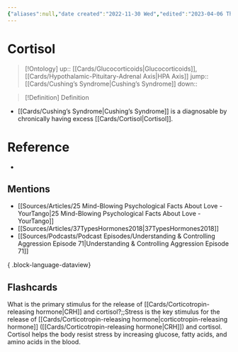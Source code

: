 ```yaml
---
{"aliases":null,"date created":"2022-11-30 Wed","edited":"2023-04-06 Thu","dg-publish":true,"permalink":"/cards/cortisol/","dgPassFrontmatter":true}
---
```


# Cortisol

> [!Ontology]
> up:: [[Cards/Glucocorticoids\|Glucocorticoids]], [[Cards/Hypothalamic-Pituitary-Adrenal Axis\|HPA Axis]]
> jump:: [[Cards/Cushing’s Syndrome\|Cushing’s Syndrome]]
> down:: 

> [!Definition] Definition

- [[Cards/Cushing’s Syndrome\|Cushing’s Syndrome]] is a diagnosable by chronically having excess [[Cards/Cortisol\|Cortisol]].

# Reference

- 

## Mentions

- [[Sources/Articles/25 Mind-Blowing Psychological Facts About Love - YourTango\|25 Mind-Blowing Psychological Facts About Love - YourTango]]
- [[Sources/Articles/37TypesHormones2018\|37TypesHormones2018]]
- [[Sources/Podcasts/Podcast Episodes/Understanding & Controlling Aggression   Episode 71\|Understanding & Controlling Aggression   Episode 71]]

{ .block-language-dataview}

## Flashcards

What is the primary stimulus for the release of [[Cards/Corticotropin-releasing hormone\|CRH]] and cortisol?;;Stress is the key stimulus for the release of [[Cards/Corticotropin-releasing hormone\|corticotropin-releasing hormone]] ([[Cards/Corticotropin-releasing hormone\|CRH]]) and cortisol. Cortisol helps the body resist stress by increasing glucose, fatty acids, and amino acids in the blood.
<!--SR:!2023-10-13,3,150-->